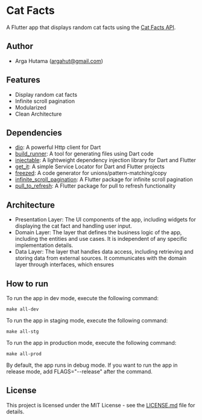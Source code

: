 # Cat Facts

A Flutter app that displays random cat facts using the [Cat Facts API](https://catfact.ninja/#/Facts).

## Author

- Arga Hutama (argahut@gmail.com)


## Features

- Display random cat facts
- Infinite scroll pagination
- Modularized
- Clean Architecture


## Dependencies

- [dio](https://pub.dev/packages/dio): A powerful Http client for Dart
- [build_runner](https://pub.dev/packages/build_runner): A tool for generating files using Dart code
- [injectable](https://pub.dev/packages/injectable): A lightweight dependency injection library for Dart and Flutter
- [get_it](https://pub.dev/packages/get_it): A simple Service Locator for Dart and Flutter projects
- [freezed](https://pub.dev/packages/freezed): A code generator for unions/pattern-matching/copy
- [infinite_scroll_pagination](https://pub.dev/packages/infinite_scroll_pagination): A Flutter package for infinite scroll pagination
- [pull_to_refresh](https://pub.dev/packages/pull_to_refresh): A Flutter package for pull to refresh functionality


## Architecture

- Presentation Layer: The UI components of the app, including widgets for displaying the cat fact and handling user input.
- Domain Layer: The layer that defines the business logic of the app, including the entities and use cases. It is independent of any specific implementation details.
- Data Layer: The layer that handles data access, including retrieving and storing data from external sources. It communicates with the domain layer through interfaces, which ensures


## How to run
To run the app in dev mode, execute the following command:

```
make all-dev
```

To run the app in staging mode, execute the following command:
```
make all-stg
```

To run the app in production mode, execute the following command:
```
make all-prod
```

By default, the app runs in debug mode. If you want to run the app in release mode, add FLAGS="--release" after the command.


## License

This project is licensed under the MIT License - see the [LICENSE.md](LICENSE.md) file for details.